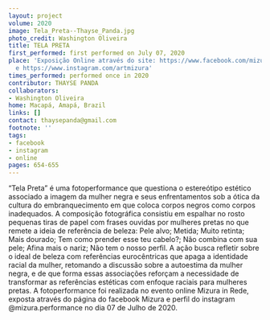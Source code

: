 ```yaml
---
layout: project
volume: 2020
image: Tela_Preta--Thayse_Panda.jpg
photo_credit: Washington Oliveira
title: TELA PRETA
first_performed: first performed on July 07, 2020
place: 'Exposição Online através do site: https://www.facebook.com/mizura.performance
  e https://www.instagram.com/artmizura'
times_performed: performed once in 2020
contributor: THAYSE PANDA
collaborators:
- Washington Oliveira
home: Macapá, Amapá, Brazil
links: []
contact: thaysepanda@gmail.com
footnote: ''
tags:
- facebook
- instagram
- online
pages: 654-655
---
```



“Tela Preta” é uma fotoperformance que questiona o estereótipo estético associado a imagem da mulher negra e seus enfrentamentos sob a ótica da cultura do embranquecimento em que coloca corpos negros como corpos inadequados. A composição fotográfica consistiu em espalhar no rosto pequenas tiras de papel com frases ouvidas por mulheres pretas no que remete a ideia de referência de beleza: Pele alvo; Metida; Muito retinta; Mais dourado; Tem como prender esse teu cabelo?; Não combina com sua pele; Afina mais o nariz; Não tem o nosso perfil. A ação busca refletir sobre o ideal de beleza com referências eurocêntricas que apaga a identidade racial da mulher, retomando a discussão sobre a autoestima da mulher negra, e de que forma essas associações reforçam a necessidade de transformar as referências estéticas com enfoque raciais para mulheres pretas. A fotoperformance foi realizada no evento online Mizura in Rede, exposta através do página do facebook Mizura e perfil do instagram @mizura.performance no dia 07 de Julho de 2020.
